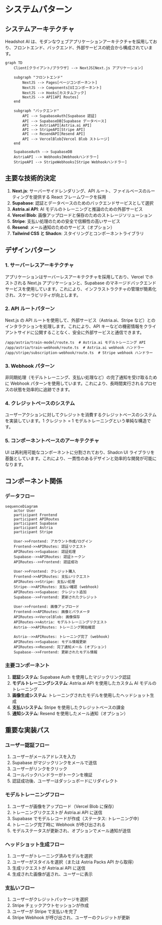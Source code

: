 # システムパターン

## システムアーキテクチャ

Headshot AI は、モダンなウェブアプリケーションアーキテクチャを採用しており、フロントエンド、バックエンド、外部サービスの統合から構成されています。

```mermaid
graph TD
    Client[クライアント/ブラウザ] --> NextJS[Next.js アプリケーション]

    subgraph "フロントエンド"
        NextJS --> Pages[ページコンポーネント]
        NextJS --> Components[UIコンポーネント]
        NextJS --> Hooks[カスタムフック]
        NextJS --> API[API Routes]
    end

    subgraph "バックエンド"
        API --> SupabaseAuth[Supabase 認証]
        API --> SupabaseDB[Supabase データベース]
        API --> AstriaAPI[Astria.ai API]
        API --> StripeAPI[Stripe API]
        API --> ResendAPI[Resend API]
        API --> VercelBlob[Vercel Blob ストレージ]
    end

    SupabaseAuth --> SupabaseDB
    AstriaAPI --> Webhooks[Webhookハンドラー]
    StripeAPI --> StripeWebhooks[Stripe Webhookハンドラー]
```

## 主要な技術的決定

1. **Next.js**: サーバーサイドレンダリング、API ルート、ファイルベースのルーティングを提供する React フレームワークを採用
2. **Supabase**: 認証とデータベースのためのバックエンドサービスとして選択
3. **Astria.ai API**: AI モデルのトレーニングと推論のための外部サービス
4. **Vercel Blob**: 画像アップロードと保存のためのストレージソリューション
5. **Stripe**: 支払い処理のための安全で信頼性の高いサービス
6. **Resend**: メール通知のためのサービス（オプション）
7. **Tailwind CSS と Shadcn**: スタイリングとコンポーネントライブラリ

## デザインパターン

### 1. サーバーレスアーキテクチャ

アプリケーションはサーバーレスアーキテクチャを採用しており、Vercel でホストされる Next.js アプリケーションと、Supabase のマネージドバックエンドサービスを使用しています。これにより、インフラストラクチャの管理が簡素化され、スケーラビリティが向上します。

### 2. API ルートパターン

Next.js の API ルートを使用して、外部サービス（Astria.ai、Stripe など）とのインタラクションを処理します。これにより、API キーなどの機密情報をクライアントサイドに公開することなく、安全に外部サービスと通信できます。

```
/app/astria/train-model/route.ts  # Astria.ai モデルトレーニング API
/app/astria/train-webhook/route.ts  # Astria.ai webhook ハンドラー
/app/stripe/subscription-webhook/route.ts  # Stripe webhook ハンドラー
```

### 3. Webhook パターン

非同期処理（モデルトレーニング、支払い処理など）の完了通知を受け取るために Webhook パターンを使用しています。これにより、長時間実行されるプロセスの状態を効率的に追跡できます。

### 4. クレジットベースのシステム

ユーザーアクションに対してクレジットを消費するクレジットベースのシステムを実装しています。1 クレジット = 1 モデルトレーニングという単純な構造です。

### 5. コンポーネントベースのアーキテクチャ

UI は再利用可能なコンポーネントに分割されており、Shadcn UI ライブラリを基盤としています。これにより、一貫性のあるデザインと効率的な開発が可能になります。

## コンポーネント関係

### データフロー

```mermaid
sequenceDiagram
    actor User
    participant Frontend
    participant APIRoutes
    participant Supabase
    participant Astria
    participant Stripe

    User->>Frontend: アカウント作成/ログイン
    Frontend->>APIRoutes: 認証リクエスト
    APIRoutes->>Supabase: 認証処理
    Supabase-->>APIRoutes: 認証トークン
    APIRoutes-->>Frontend: 認証成功

    User->>Frontend: クレジット購入
    Frontend->>APIRoutes: 支払いリクエスト
    APIRoutes->>Stripe: 支払い処理
    Stripe-->>APIRoutes: 支払い確認 (webhook)
    APIRoutes->>Supabase: クレジット追加
    Supabase-->>Frontend: 更新されたクレジット

    User->>Frontend: 画像アップロード
    Frontend->>APIRoutes: 画像とパラメータ
    APIRoutes->>VercelBlob: 画像保存
    APIRoutes->>Astria: モデルトレーニングリクエスト
    Astria-->>APIRoutes: トレーニング開始確認

    Astria-->>APIRoutes: トレーニング完了 (webhook)
    APIRoutes->>Supabase: モデル情報更新
    APIRoutes->>Resend: 完了通知メール (オプション)
    Supabase-->>Frontend: 更新されたモデル情報
```

### 主要コンポーネント

1. **認証システム**: Supabase Auth を使用したマジックリンク認証
2. **モデルトレーニングシステム**: Astria.ai API を使用したカスタム AI モデルのトレーニング
3. **画像生成システム**: トレーニングされたモデルを使用したヘッドショット生成
4. **支払いシステム**: Stripe を使用したクレジットベースの課金
5. **通知システム**: Resend を使用したメール通知（オプション）

## 重要な実装パス

### ユーザー認証フロー

1. ユーザーがメールアドレスを入力
2. Supabase がマジックリンクをメールで送信
3. ユーザーがリンクをクリック
4. コールバックハンドラーがトークンを検証
5. 認証成功後、ユーザーはダッシュボードにリダイレクト

### モデルトレーニングフロー

1. ユーザーが画像をアップロード（Vercel Blob に保存）
2. トレーニングリクエストが Astria.ai API に送信
3. Supabase でモデルレコードが作成（ステータス: トレーニング中）
4. トレーニング完了時に Webhook が呼び出される
5. モデルステータスが更新され、オプションでメール通知が送信

### ヘッドショット生成フロー

1. ユーザーがトレーニング済みモデルを選択
2. ユーザーがスタイルを選択（または Astria Packs API から取得）
3. 生成リクエストが Astria.ai API に送信
4. 生成された画像が返され、ユーザーに表示

### 支払いフロー

1. ユーザーがクレジットパッケージを選択
2. Stripe チェックアウトセッションが作成
3. ユーザーが Stripe で支払いを完了
4. Stripe Webhook が呼び出され、ユーザーのクレジットが更新

